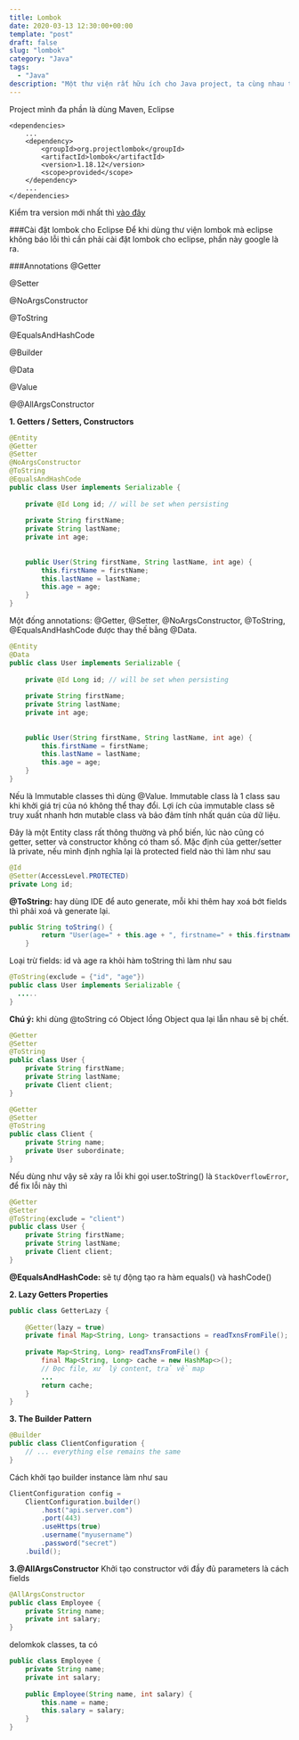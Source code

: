 ```yaml
---
title: Lombok
date: 2020-03-13 12:30:00+00:00
template: "post"
draft: false
slug: "lombok"
category: "Java"
tags:
  - "Java"
description: "Một thư viện rất hữu ích cho Java project, ta cùng nhau tìm hiểu nào."
---
```

Project mình đa phần là dùng Maven, Eclipse
```
<dependencies>
    ...
    <dependency>
        <groupId>org.projectlombok</groupId>
        <artifactId>lombok</artifactId>
        <version>1.18.12</version>
        <scope>provided</scope>
    </dependency>
    ...
</dependencies>
```
Kiểm tra version mới nhất thì [vào đây](https://projectlombok.org/changelog)

###Cài đặt lombok cho Eclipse
Để khi dùng thư viện lombok mà eclipse không báo lỗi thì cần phải cài đặt lombok cho eclipse, phần này google là ra.

###Annotations
@Getter 

@Setter 

@NoArgsConstructor

@ToString

@EqualsAndHashCode

@Builder

@Data

@Value

@@AllArgsConstructor

**1. Getters / Setters, Constructors**

```Java
@Entity
@Getter 
@Setter 
@NoArgsConstructor
@ToString
@EqualsAndHashCode
public class User implements Serializable {
 
    private @Id Long id; // will be set when persisting
 
    private String firstName;
    private String lastName;
    private int age;
 
 
    public User(String firstName, String lastName, int age) {
        this.firstName = firstName;
        this.lastName = lastName;
        this.age = age;
    }    
}
```
Một đống annotations: @Getter, @Setter, @NoArgsConstructor, @ToString, @EqualsAndHashCode được thay thế bằng @Data.
```Java
@Entity
@Data
public class User implements Serializable {
 
    private @Id Long id; // will be set when persisting
 
    private String firstName;
    private String lastName;
    private int age;
 
 
    public User(String firstName, String lastName, int age) {
        this.firstName = firstName;
        this.lastName = lastName;
        this.age = age;
    }    
}
```
Nếu là Immutable classes thì dùng @Value. Immutable class là 1 class sau khi khởi giá trị của nó không thể thay đổi. Lợi ích của immutable class sẽ truy xuất nhanh hơn mutable class và bảo đảm tính nhất quán của dữ liệu. 

Đây là một Entity class rất thông thường và phổ biến, lúc nào cũng có getter, setter và constructor không có tham số.
Mặc định của getter/setter là private, nếu mình định nghĩa lại là protected field nào thì làm như sau
```java
@Id 
@Setter(AccessLevel.PROTECTED)
private Long id;
```

**@ToString:** hay dùng IDE để auto generate, mỗi khi thêm hay xoá bớt fields thì phải xoá và generate lại.
```java
public String toString() {
        return "User(age=" + this.age + ", firstname=" + this.firstname + "....)";
    }
```
Loại trừ fields: id và age ra khỏi hàm toString thì làm như sau
```java
@ToString(exclude = {"id", "age"})
public class User implements Serializable {
  .....
}
```
**Chú ý:** khi dùng @toString có Object lồng Object qua lại lẫn nhau sẽ bị chết.
```java
@Getter
@Setter
@ToString
public class User {
    private String firstName;
    private String lastName;
    private Client client;
}

@Getter
@Setter
@ToString
public class Client {
    private String name;
    private User subordinate;
}
```
Nếu dùng như vậy sẽ xảy ra lỗi khi gọi user.toString() là `StackOverflowError`, để fix lỗi này thì 
```java
@Getter
@Setter
@ToString(exclude = "client")
public class User {
    private String firstName;
    private String lastName;
    private Client client;
}
```

**@EqualsAndHashCode:** sẽ tự động tạo ra hàm equals() và hashCode() 


**2. Lazy Getters Properties**
```java
public class GetterLazy {
 
    @Getter(lazy = true)
    private final Map<String, Long> transactions = readTxnsFromFile();
 
    private Map<String, Long> readTxnsFromFile() { 
        final Map<String, Long> cache = new HashMap<>();
        // Đọc file, xử lý content, trả về map
        ... 
        return cache;
    }
}
```
**3. The Builder Pattern**
```java
@Builder
public class ClientConfiguration { 
    // ... everything else remains the same 
}
```
Cách khởi tạo builder instance làm như sau
```java
ClientConfiguration config = 
    ClientConfiguration.builder()
        .host("api.server.com")
        .port(443)
        .useHttps(true)
        .username("myusername")
        .password("secret")
    .build();
```
**3.@AllArgsConstructor**
Khởi tạo constructor với đầy đủ parameters là cách fields
```java
@AllArgsConstructor
public class Employee {
    private String name;
    private int salary;
}
```
delomkok classes, ta có
```java
public class Employee {
    private String name;
    private int salary;
    
    public Employee(String name, int salary) {
        this.name = name;
        this.salary = salary;
    }
}
```




